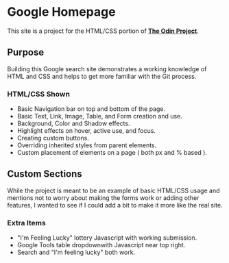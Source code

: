 # Google Homepage

This site is a project for the HTML/CSS portion of **[The Odin Project](https://www.theodinproject.com "The Odin Project")**.

## Purpose
Building this Google search site demonstrates a working knowledge of HTML and CSS and helps to get more familiar with the Git process. 
### HTML/CSS Shown
  * Basic Navigation bar on top and bottom of the page.
  * Basic Text, Link, Image, Table, and Form creation and use.
  * Background, Color and Shadow effects.
  * Highlight effects on hover, active use, and focus.
  * Creating custom buttons.
  * Overriding inherited styles from parent elements.
  * Custom placement of elements on a page ( both px and % based ).  


## Custom Sections
  While the project is meant to be an example of basic HTML/CSS usage and mentions not to worry about making the forms work or adding other features, I wanted to see if I could add a bit to make it more like the real site.
### Extra Items
  * "I'm Feeling Lucky" lottery Javascript with working submission.
  * Google Tools table dropdownwith Javascript  near top right.
  * Search and "I'm feeling lucky" both work.

